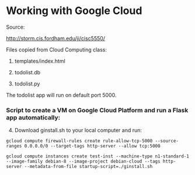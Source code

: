 # Working with Google Cloud

Source:

http://storm.cis.fordham.edu/ji/cisc5550/

Files copied from Cloud Computing class:

1. templates/index.html

2. todolist.db

3. todolist.py

The todolist app will run on default port 5000.

### Script to create a VM on Google Cloud Platform and run a Flask app automatically:

4. Download ginstall.sh to your local computer and run:

`gcloud compute firewall-rules create rule-allow-tcp-5000 --source-ranges 0.0.0.0/0 --target-tags http-server --allow tcp:5000`

`gcloud compute instances create test-inst --machine-type n1-standard-1 --image-family debian-8 --image-project debian-cloud --tags http-server --metadata-from-file startup-script=./ginstall.sh`
